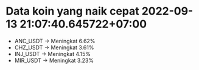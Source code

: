 # Data koin yang naik cepat 2022-09-13 21:07:40.645722+07:00

* ANC_USDT -> Meningkat 6.62%
* CHZ_USDT -> Meningkat 3.61%
* INJ_USDT -> Meningkat 4.15%
* MIR_USDT -> Meningkat 3.23%
